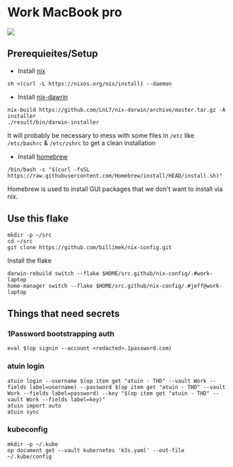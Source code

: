 # Work MacBook pro

![](https://imgur.com/40LA1EX.png)

## Prerequieites/Setup

* Install [nix](https://nixos.org/download.html)

```shell
sh <(curl -L https://nixos.org/nix/install) --daemon
```

* Install [nix-dawrin](https://github.com/LnL7/nix-darwin)

```shell
nix-build https://github.com/LnL7/nix-darwin/archive/master.tar.gz -A installer
./result/bin/darwin-installer
 ```

It will probably be necessary to mess with some files in `/etc` like `/etc/bashrc` & `/etc/zshrc` to get a clean installation

* Install [homebrew](https://brew.sh/)

```shell
/bin/bash -c "$(curl -fsSL https://raw.githubusercontent.com/Homebrew/install/HEAD/install.sh)"
```

Homebrew is used to install GUI packages that we don't want to install via nix.

## Use this flake

```shell
mkdir -p ~/src
cd ~/src
git clone https://github.com/billimek/nix-config.git
```

Install the flake


```shell
darwin-rebuild switch --flake $HOME/src.github/nix-config/.#work-laptop
home-manager switch --flake $HOME/src.github/nix-config/.#jeff@work-laptop
```

## Things that need secrets

### 1Password bootstrapping auth

```shell
eval $(op signin --account <redacted>.1password.com)
```

### atuin login

```shell
atuin login --username $(op item get "atuin - THD" --vault Work --fields label=username) --password $(op item get "atuin - THD" --vault Work --fields label=password) --key "$(op item get "atuin - THD" --vault Work --fields label=key)"
atuin import auto
atuin sync
```

### kubeconfig

```shell
mkdir -p ~/.kube
op document get --vault kubernetes 'k3s.yaml' --out-file ~/.kube/config
```
